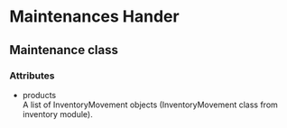 <h1>Maintenances Hander</h1>
<h2>Maintenance class</h2>
<h3>Attributes</h3>
<ul>
    <li>products</li>
    A list of InventoryMovement objects (InventoryMovement class from inventory module).
</ul>